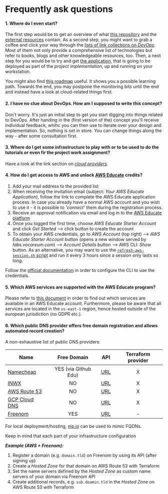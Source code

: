 Frequently ask questions
========================


#### 1. Where do I even start?

The first step would be to get an overview of what [this repository](./README.md#table-of-contents) and the
[external resources](./README.md#external-resources) contain. As a second step, you might want to grab a coffee
and click your way through the [lists of link collections on *DevOps*](./links.md#devops-1). Most of them not
only provide a comprehensive list of technologies but refer to books, blogs and other knowledgeable resources, too.
Then, a next step for you would be to try and get [the application](https://github.com/lucendio/lecture-devops-app),
that is going to be deployed as part of the *project implementation*, up and running on your workstation.

You might also find [this roadmap](https://roadmap.sh/devops) useful. It shows you a possible learning path. Towards
the end, you may postpone the monitoring bits until the end and instead have a look at cloud-related things first.


#### 2. I have no clue about DevOps. How am I supposed to write this concept?

Don't worry. It's just an initial step to get you start digging into things related to DevOps. After handing in the
(first version of the) concept you'll receive individual feedback, whihc you can then use to iterate over your design
and implementation. So, nothing is set in store. You can change things along the way - after some consultation first.


#### 3. Where do I get some infrastructure to play with or to be used to do the tutorials or even fir the project work assignment?

Have a look at the link section on [*cloud providers*](./links.md#providers).


#### 4. How do I get access to AWS and unlock [AWS Educate](https://aws.amazon.com/education/awseducate/) credits?

1. Add your mail address to the provided list
2. When receiving the invitation email (subject: *Your AWS Educate Application*), follow the link to complete the AWS
   Educate application process. In case you already have a normal AWS account and you wish to use it - it is possible
   to *'connect'* them during the registration process.
3. Receive an approval notification via email and log in to the [AWS Educate platform](https://www.awseducate.com/signin/SiteLogin)
4. Once you logged the first time, choose *AWS Educate Starter Account* and click *Get Started* --> click button to
   create the account
5. To obtain your AWS credentials, go to *AWS Account* (top right) --> *AWS Educate Starter Account* button (opens a
   new window served by *labs.vocareum.com*) --> *Account Details* button --> AWS CLI: *Show* button.
   As an alternative, you may want to use the 
   [`refresh-aws-session.sh` script](https://github.com/lucendio/lecture-devops-code/blob/master/hack/refresh-aws-session.sh)
   and run it every 3 hours since a session only lasts so long.

Follow the [official documentation](https://docs.aws.amazon.com/cli/latest/userguide/cli-configure-files.html) in order
to configure the CLI to use the credentials.


#### 5. Which AWS services are supported with the AWS Educate program?

Please refer to [this document](https://awseducate-starter-account-services.s3.amazonaws.com/AWS_Educate_Starter_Account_Services_Supported.pdf)
in order to find out which services are available in an AWS Educate account. Furthermore, please be aware that all services are
located in the `us-east-1` region, hence hosted outside of the european jurisdiction (no GDPR etc.).


#### 6. Which public DNS provider offers free domain registration and allows automated record creation?

A non-exhaustive list of public DNS providers:

| Name                                             | Free Domain            | API                                                                          | Terraform provider |
|--------------------------------------------------|:----------------------:|------------------------------------------------------------------------------|:------------------:|
| [Namecheap](https://www.namecheap.com)           | YES (via Github Edu)   | [URL](https://www.namecheap.com/support/api/intro/)                          |  X                 |
| [INWX](https://www.inwx.de/en)                   | NO                     | [URL](https://www.inwx.de/en/offer/api)                                      |  X                 |
| [AWS Route 53](https://aws.amazon.com/route53/)  | NO                     | [URL](https://docs.aws.amazon.com/Route53/latest/APIReference/Welcome.html)  |  X                 |
| [GCP Cloud DNS](https://cloud.google.com/dns)    | NO                     | [URL](https://cloud.google.com/dns/docs/apis)                                |  X                 |
| [Freenom](https://freenom.com)                   | YES                    | [URL](https://www.freenom.com/en/freenom-api.html)                           |  -                 |

For local deployment/hosting, [nip.io](https://nip.io) can be used to mimic FQDNs. 

Keep in mind that each part of your infrastructure configuration 

__*Example (AWS + Freenom):*__

1. Register a domain (e.g. `domain.tld`) on Freenom by using its API (after signing up)
2. Create a *Hosted Zone* for that domain on AWS Route 53 with Terraform
3. Set the name servers defined by the *Hosted Zone* as custom name servers of your domain via Freenom API
4. Create additional records, e.g. `sub.doamin.tld` in the *Hosted Zone* on AWS Route 53 with Terraform
